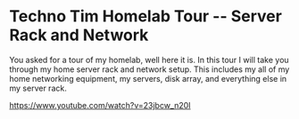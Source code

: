 # Techno Tim Homelab Tour -- Server Rack and Network

You asked for a tour of my homelab, well here it is.  In this tour I will take you through my home server rack and network setup.  This includes my all of my home networking  equipment, my servers, disk array, and everything else in my server rack.

https://www.youtube.com/watch?v=23jbcw_n20I